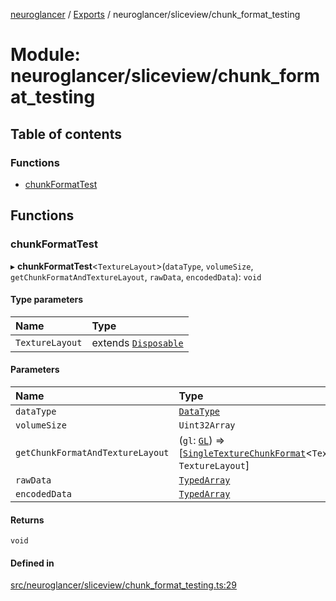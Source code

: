 [neuroglancer](../README.md) / [Exports](../modules.md) / neuroglancer/sliceview/chunk\_format\_testing

# Module: neuroglancer/sliceview/chunk\_format\_testing

## Table of contents

### Functions

- [chunkFormatTest](neuroglancer_sliceview_chunk_format_testing.md#chunkformattest)

## Functions

### chunkFormatTest

▸ **chunkFormatTest**<`TextureLayout`\>(`dataType`, `volumeSize`, `getChunkFormatAndTextureLayout`, `rawData`, `encodedData`): `void`

#### Type parameters

| Name | Type |
| :------ | :------ |
| `TextureLayout` | extends [`Disposable`](../interfaces/neuroglancer_util_disposable.Disposable.md) |

#### Parameters

| Name | Type |
| :------ | :------ |
| `dataType` | [`DataType`](../enums/neuroglancer_util_data_type.DataType.md) |
| `volumeSize` | `Uint32Array` |
| `getChunkFormatAndTextureLayout` | (`gl`: [`GL`](../interfaces/neuroglancer_webgl_context.GL.md)) => [[`SingleTextureChunkFormat`](../classes/neuroglancer_sliceview_single_texture_chunk_format.SingleTextureChunkFormat.md)<`TextureLayout`\>, `TextureLayout`] |
| `rawData` | [`TypedArray`](neuroglancer_util_array.md#typedarray) |
| `encodedData` | [`TypedArray`](neuroglancer_util_array.md#typedarray) |

#### Returns

`void`

#### Defined in

[src/neuroglancer/sliceview/chunk_format_testing.ts:29](https://github.com/ActiveBrainAtlas2/neuroglancer/blob/91617476/src/neuroglancer/sliceview/chunk_format_testing.ts#L29)
